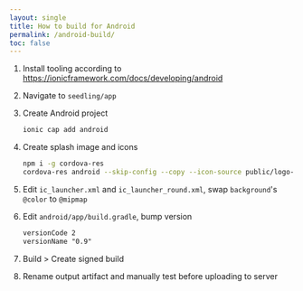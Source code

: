 ```yaml
---
layout: single
title: How to build for Android
permalink: /android-build/
toc: false
---
```


1. Install tooling according to https://ionicframework.com/docs/developing/android
2. Navigate to `seedling/app`
3. Create Android project

    ```sh
    ionic cap add android
    ```

4. Create splash image and icons

    ```sh
    npm i -g cordova-res
    cordova-res android --skip-config --copy --icon-source public/logo-m/apple-touch-icon-512x512.png --splash-source public/logo/splash.png --icon-foreground-source public/logo/icon-foreground.png --icon-background-source public/logo/icon-background.png`
    ```

5. Edit `ic_launcher.xml` and `ic_launcher_round.xml`, swap `background`'s `@color` to `@mipmap`
6. Edit `android/app/build.gradle`, bump version

    ```xml
    versionCode 2
    versionName "0.9"
    ```

7. Build > Create signed build
8. Rename output artifact and manually test before uploading to server
